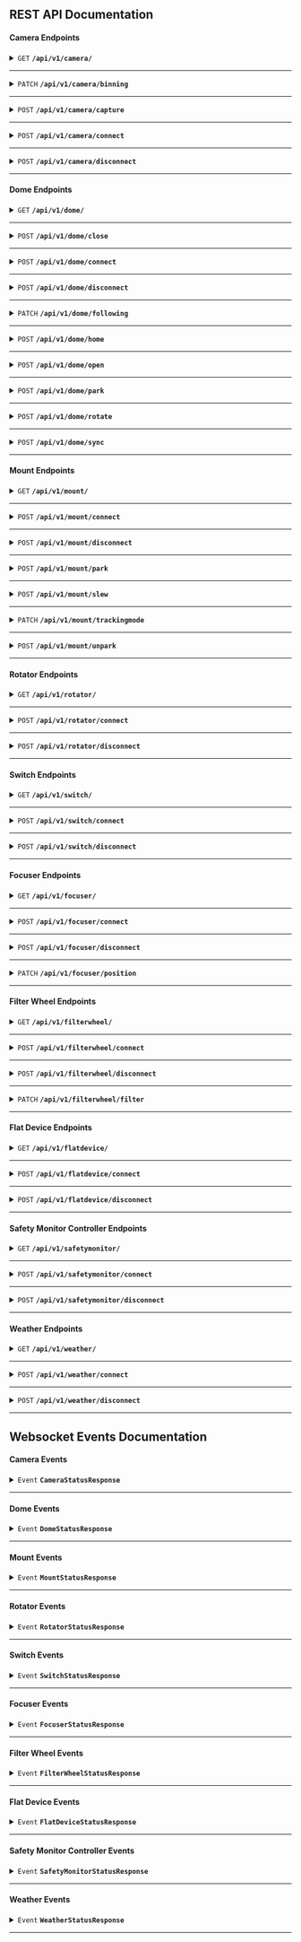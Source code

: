 ## REST API Documentation

#### Camera Endpoints

<details>
 <summary><code>GET</code> <code><b>/api/v1/camera/</b></code></summary>

##### Parameters

> None

##### Responses

> | http code     | content-type                      | response                                                            |
> |---------------|-----------------------------------|---------------------------------------------------------------------|
> | `200`         | `application/json`                | `{"Name": "...", "Description": "...", "DeviceId": "...", "Battery": "...", "Connected": "...", "Offset": "...", "Gain": "...", "DefaultGain": "...", "Temperature": "...", "TemperatureSetPoint": "...", "AtTargetTemp": "...", "TargetTemp": "...", "CoolerOn": "...", "CoolerPower": "...", "HasDewHeater": "...", "BinX": "...", "BinY": "...", "USBLimit": "...", "XSize": "...", "YSize": "...", "PixelSize": "...", "SensorType": "...", "Action": "..."}`                                             |
</details>

------------------------------------------------------------------------------------------

<details>
 <summary><code>PATCH</code> <code><b>/api/v1/camera/binning</b></code></summary>

##### Parameters

> | name      |  type     | data type               | description                                                           |
> |-----------|-----------|-------------------------|-----------------------------------------------------------------------|
> | X | required | short | N/A  |
> | Y | required | short | N/A  |

##### Responses

> | http code     | content-type                      | response                                                            |
> |---------------|-----------------------------------|---------------------------------------------------------------------|
> | `200`         | `application/json`                | `{"Name": "...", "Description": "...", "DeviceId": "...", "Battery": "...", "Connected": "...", "Offset": "...", "Gain": "...", "DefaultGain": "...", "Temperature": "...", "TemperatureSetPoint": "...", "AtTargetTemp": "...", "TargetTemp": "...", "CoolerOn": "...", "CoolerPower": "...", "HasDewHeater": "...", "BinX": "...", "BinY": "...", "USBLimit": "...", "XSize": "...", "YSize": "...", "PixelSize": "...", "SensorType": "...", "Action": "..."}`                                             |
</details>

------------------------------------------------------------------------------------------

<details>
 <summary><code>POST</code> <code><b>/api/v1/camera/capture</b></code></summary>

##### Parameters

> | name      |  type     | data type               | description                                                           |
> |-----------|-----------|-------------------------|-----------------------------------------------------------------------|
> | ExposureTime | required | double | N/A  |

##### Responses

> | http code     | content-type                      | response                                                            |
> |---------------|-----------------------------------|---------------------------------------------------------------------|
> | `200`         | `application/json`                | `{"Name": "...", "Description": "...", "DeviceId": "...", "Battery": "...", "Connected": "...", "Offset": "...", "Gain": "...", "DefaultGain": "...", "Temperature": "...", "TemperatureSetPoint": "...", "AtTargetTemp": "...", "TargetTemp": "...", "CoolerOn": "...", "CoolerPower": "...", "HasDewHeater": "...", "BinX": "...", "BinY": "...", "USBLimit": "...", "XSize": "...", "YSize": "...", "PixelSize": "...", "SensorType": "...", "Action": "..."}`                                             |
</details>

------------------------------------------------------------------------------------------

<details>
 <summary><code>POST</code> <code><b>/api/v1/camera/connect</b></code></summary>

##### Parameters

> None

##### Responses

> | http code     | content-type                      | response                                                            |
> |---------------|-----------------------------------|---------------------------------------------------------------------|
> | `200`         | `application/json`                | `{"Name": "...", "Description": "...", "DeviceId": "...", "Battery": "...", "Connected": "...", "Offset": "...", "Gain": "...", "DefaultGain": "...", "Temperature": "...", "TemperatureSetPoint": "...", "AtTargetTemp": "...", "TargetTemp": "...", "CoolerOn": "...", "CoolerPower": "...", "HasDewHeater": "...", "BinX": "...", "BinY": "...", "USBLimit": "...", "XSize": "...", "YSize": "...", "PixelSize": "...", "SensorType": "...", "Action": "..."}`                                             |
</details>

------------------------------------------------------------------------------------------

<details>
 <summary><code>POST</code> <code><b>/api/v1/camera/disconnect</b></code></summary>

##### Parameters

> None

##### Responses

> | http code     | content-type                      | response                                                            |
> |---------------|-----------------------------------|---------------------------------------------------------------------|
> | `200`         | `application/json`                | `{"Name": "...", "Description": "...", "DeviceId": "...", "Battery": "...", "Connected": "...", "Offset": "...", "Gain": "...", "DefaultGain": "...", "Temperature": "...", "TemperatureSetPoint": "...", "AtTargetTemp": "...", "TargetTemp": "...", "CoolerOn": "...", "CoolerPower": "...", "HasDewHeater": "...", "BinX": "...", "BinY": "...", "USBLimit": "...", "XSize": "...", "YSize": "...", "PixelSize": "...", "SensorType": "...", "Action": "..."}`                                             |
</details>

------------------------------------------------------------------------------------------

#### Dome Endpoints

<details>
 <summary><code>GET</code> <code><b>/api/v1/dome/</b></code></summary>

##### Parameters

> None

##### Responses

> | http code     | content-type                      | response                                                            |
> |---------------|-----------------------------------|---------------------------------------------------------------------|
> | `200`         | `application/json`                | `{"Name": "...", "Description": "...", "DeviceId": "...", "Connected": "...", "AtHome": "...", "AtPark": "...", "DriverFollowing": "...", "ShutterStatus": "...", "Azimuth": "...", "Slewing": "...", "IsFollowingScope": "...", "Action": "..."}`                                             |
</details>

------------------------------------------------------------------------------------------

<details>
 <summary><code>POST</code> <code><b>/api/v1/dome/close</b></code></summary>

##### Parameters

> None

##### Responses

> | http code     | content-type                      | response                                                            |
> |---------------|-----------------------------------|---------------------------------------------------------------------|
> | `200`         | `application/json`                | `{"Name": "...", "Description": "...", "DeviceId": "...", "Connected": "...", "AtHome": "...", "AtPark": "...", "DriverFollowing": "...", "ShutterStatus": "...", "Azimuth": "...", "Slewing": "...", "IsFollowingScope": "...", "Action": "..."}`                                             |
</details>

------------------------------------------------------------------------------------------

<details>
 <summary><code>POST</code> <code><b>/api/v1/dome/connect</b></code></summary>

##### Parameters

> None

##### Responses

> | http code     | content-type                      | response                                                            |
> |---------------|-----------------------------------|---------------------------------------------------------------------|
> | `200`         | `application/json`                | `{"Name": "...", "Description": "...", "DeviceId": "...", "Connected": "...", "AtHome": "...", "AtPark": "...", "DriverFollowing": "...", "ShutterStatus": "...", "Azimuth": "...", "Slewing": "...", "IsFollowingScope": "...", "Action": "..."}`                                             |
</details>

------------------------------------------------------------------------------------------

<details>
 <summary><code>POST</code> <code><b>/api/v1/dome/disconnect</b></code></summary>

##### Parameters

> None

##### Responses

> | http code     | content-type                      | response                                                            |
> |---------------|-----------------------------------|---------------------------------------------------------------------|
> | `200`         | `application/json`                | `{"Name": "...", "Description": "...", "DeviceId": "...", "Connected": "...", "AtHome": "...", "AtPark": "...", "DriverFollowing": "...", "ShutterStatus": "...", "Azimuth": "...", "Slewing": "...", "IsFollowingScope": "...", "Action": "..."}`                                             |
</details>

------------------------------------------------------------------------------------------

<details>
 <summary><code>PATCH</code> <code><b>/api/v1/dome/following</b></code></summary>

##### Parameters

> | name      |  type     | data type               | description                                                           |
> |-----------|-----------|-------------------------|-----------------------------------------------------------------------|
> | Enabled | required | bool | N/A  |

##### Responses

> | http code     | content-type                      | response                                                            |
> |---------------|-----------------------------------|---------------------------------------------------------------------|
> | `200`         | `application/json`                | `{"Name": "...", "Description": "...", "DeviceId": "...", "Connected": "...", "AtHome": "...", "AtPark": "...", "DriverFollowing": "...", "ShutterStatus": "...", "Azimuth": "...", "Slewing": "...", "IsFollowingScope": "...", "Action": "..."}`                                             |
</details>

------------------------------------------------------------------------------------------

<details>
 <summary><code>POST</code> <code><b>/api/v1/dome/home</b></code></summary>

##### Parameters

> None

##### Responses

> | http code     | content-type                      | response                                                            |
> |---------------|-----------------------------------|---------------------------------------------------------------------|
> | `200`         | `application/json`                | `{"Name": "...", "Description": "...", "DeviceId": "...", "Connected": "...", "AtHome": "...", "AtPark": "...", "DriverFollowing": "...", "ShutterStatus": "...", "Azimuth": "...", "Slewing": "...", "IsFollowingScope": "...", "Action": "..."}`                                             |
</details>

------------------------------------------------------------------------------------------

<details>
 <summary><code>POST</code> <code><b>/api/v1/dome/open</b></code></summary>

##### Parameters

> None

##### Responses

> | http code     | content-type                      | response                                                            |
> |---------------|-----------------------------------|---------------------------------------------------------------------|
> | `200`         | `application/json`                | `{"Name": "...", "Description": "...", "DeviceId": "...", "Connected": "...", "AtHome": "...", "AtPark": "...", "DriverFollowing": "...", "ShutterStatus": "...", "Azimuth": "...", "Slewing": "...", "IsFollowingScope": "...", "Action": "..."}`                                             |
</details>

------------------------------------------------------------------------------------------

<details>
 <summary><code>POST</code> <code><b>/api/v1/dome/park</b></code></summary>

##### Parameters

> None

##### Responses

> | http code     | content-type                      | response                                                            |
> |---------------|-----------------------------------|---------------------------------------------------------------------|
> | `200`         | `application/json`                | `{"Name": "...", "Description": "...", "DeviceId": "...", "Connected": "...", "AtHome": "...", "AtPark": "...", "DriverFollowing": "...", "ShutterStatus": "...", "Azimuth": "...", "Slewing": "...", "IsFollowingScope": "...", "Action": "..."}`                                             |
</details>

------------------------------------------------------------------------------------------

<details>
 <summary><code>POST</code> <code><b>/api/v1/dome/rotate</b></code></summary>

##### Parameters

> | name      |  type     | data type               | description                                                           |
> |-----------|-----------|-------------------------|-----------------------------------------------------------------------|
> | Azimuth | required | double | N/A  |

##### Responses

> | http code     | content-type                      | response                                                            |
> |---------------|-----------------------------------|---------------------------------------------------------------------|
> | `200`         | `application/json`                | `{"Name": "...", "Description": "...", "DeviceId": "...", "Connected": "...", "AtHome": "...", "AtPark": "...", "DriverFollowing": "...", "ShutterStatus": "...", "Azimuth": "...", "Slewing": "...", "IsFollowingScope": "...", "Action": "..."}`                                             |
</details>

------------------------------------------------------------------------------------------

<details>
 <summary><code>POST</code> <code><b>/api/v1/dome/sync</b></code></summary>

##### Parameters

> None

##### Responses

> | http code     | content-type                      | response                                                            |
> |---------------|-----------------------------------|---------------------------------------------------------------------|
> | `200`         | `application/json`                | `{"Name": "...", "Description": "...", "DeviceId": "...", "Connected": "...", "AtHome": "...", "AtPark": "...", "DriverFollowing": "...", "ShutterStatus": "...", "Azimuth": "...", "Slewing": "...", "IsFollowingScope": "...", "Action": "..."}`                                             |
</details>

------------------------------------------------------------------------------------------

#### Mount Endpoints

<details>
 <summary><code>GET</code> <code><b>/api/v1/mount/</b></code></summary>

##### Parameters

> None

##### Responses

> | http code     | content-type                      | response                                                            |
> |---------------|-----------------------------------|---------------------------------------------------------------------|
> | `200`         | `application/json`                | `{"Name": "...", "UTCDate": "...", "Description": "...", "DeviceId": "...", "Connected": "...", "Slewing": "...", "TrackingEnabled": "...", "TrackingMode": "...", "AtHome": "...", "AtPark": "...", "RightAscension": "...", "Declination": "...", "Azimuth": "...", "Altitude": "...", "SideOfPier": "...", "SiteLatitude": "...", "SiteLongitude": "...", "SiteElevation": "...", "AlignmentMode": "...", "IsPulseGuiding": "...", "SiderealTime": "...", "GuideRateDeclination": "...", "GuideRateRightAscension": "...", "Action": "..."}`                                             |
</details>

------------------------------------------------------------------------------------------

<details>
 <summary><code>POST</code> <code><b>/api/v1/mount/connect</b></code></summary>

##### Parameters

> None

##### Responses

> | http code     | content-type                      | response                                                            |
> |---------------|-----------------------------------|---------------------------------------------------------------------|
> | `200`         | `application/json`                | `{"Name": "...", "UTCDate": "...", "Description": "...", "DeviceId": "...", "Connected": "...", "Slewing": "...", "TrackingEnabled": "...", "TrackingMode": "...", "AtHome": "...", "AtPark": "...", "RightAscension": "...", "Declination": "...", "Azimuth": "...", "Altitude": "...", "SideOfPier": "...", "SiteLatitude": "...", "SiteLongitude": "...", "SiteElevation": "...", "AlignmentMode": "...", "IsPulseGuiding": "...", "SiderealTime": "...", "GuideRateDeclination": "...", "GuideRateRightAscension": "...", "Action": "..."}`                                             |
</details>

------------------------------------------------------------------------------------------

<details>
 <summary><code>POST</code> <code><b>/api/v1/mount/disconnect</b></code></summary>

##### Parameters

> None

##### Responses

> | http code     | content-type                      | response                                                            |
> |---------------|-----------------------------------|---------------------------------------------------------------------|
> | `200`         | `application/json`                | `{"Name": "...", "UTCDate": "...", "Description": "...", "DeviceId": "...", "Connected": "...", "Slewing": "...", "TrackingEnabled": "...", "TrackingMode": "...", "AtHome": "...", "AtPark": "...", "RightAscension": "...", "Declination": "...", "Azimuth": "...", "Altitude": "...", "SideOfPier": "...", "SiteLatitude": "...", "SiteLongitude": "...", "SiteElevation": "...", "AlignmentMode": "...", "IsPulseGuiding": "...", "SiderealTime": "...", "GuideRateDeclination": "...", "GuideRateRightAscension": "...", "Action": "..."}`                                             |
</details>

------------------------------------------------------------------------------------------

<details>
 <summary><code>POST</code> <code><b>/api/v1/mount/park</b></code></summary>

##### Parameters

> None

##### Responses

> | http code     | content-type                      | response                                                            |
> |---------------|-----------------------------------|---------------------------------------------------------------------|
> | `200`         | `application/json`                | `{"Name": "...", "UTCDate": "...", "Description": "...", "DeviceId": "...", "Connected": "...", "Slewing": "...", "TrackingEnabled": "...", "TrackingMode": "...", "AtHome": "...", "AtPark": "...", "RightAscension": "...", "Declination": "...", "Azimuth": "...", "Altitude": "...", "SideOfPier": "...", "SiteLatitude": "...", "SiteLongitude": "...", "SiteElevation": "...", "AlignmentMode": "...", "IsPulseGuiding": "...", "SiderealTime": "...", "GuideRateDeclination": "...", "GuideRateRightAscension": "...", "Action": "..."}`                                             |
</details>

------------------------------------------------------------------------------------------

<details>
 <summary><code>POST</code> <code><b>/api/v1/mount/slew</b></code></summary>

##### Parameters

> | name      |  type     | data type               | description                                                           |
> |-----------|-----------|-------------------------|-----------------------------------------------------------------------|
> | RightAscension | required | double | N/A  |
> | Declination | required | double | N/A  |

##### Responses

> | http code     | content-type                      | response                                                            |
> |---------------|-----------------------------------|---------------------------------------------------------------------|
> | `200`         | `application/json`                | `{"Name": "...", "UTCDate": "...", "Description": "...", "DeviceId": "...", "Connected": "...", "Slewing": "...", "TrackingEnabled": "...", "TrackingMode": "...", "AtHome": "...", "AtPark": "...", "RightAscension": "...", "Declination": "...", "Azimuth": "...", "Altitude": "...", "SideOfPier": "...", "SiteLatitude": "...", "SiteLongitude": "...", "SiteElevation": "...", "AlignmentMode": "...", "IsPulseGuiding": "...", "SiderealTime": "...", "GuideRateDeclination": "...", "GuideRateRightAscension": "...", "Action": "..."}`                                             |
</details>

------------------------------------------------------------------------------------------

<details>
 <summary><code>PATCH</code> <code><b>/api/v1/mount/trackingmode</b></code></summary>

##### Parameters

> | name      |  type     | data type               | description                                                           |
> |-----------|-----------|-------------------------|-----------------------------------------------------------------------|
> | TrackingMode | required | string | N/A  |

##### Responses

> | http code     | content-type                      | response                                                            |
> |---------------|-----------------------------------|---------------------------------------------------------------------|
> | `200`         | `application/json`                | `{"Name": "...", "UTCDate": "...", "Description": "...", "DeviceId": "...", "Connected": "...", "Slewing": "...", "TrackingEnabled": "...", "TrackingMode": "...", "AtHome": "...", "AtPark": "...", "RightAscension": "...", "Declination": "...", "Azimuth": "...", "Altitude": "...", "SideOfPier": "...", "SiteLatitude": "...", "SiteLongitude": "...", "SiteElevation": "...", "AlignmentMode": "...", "IsPulseGuiding": "...", "SiderealTime": "...", "GuideRateDeclination": "...", "GuideRateRightAscension": "...", "Action": "..."}`                                             |
</details>

------------------------------------------------------------------------------------------

<details>
 <summary><code>POST</code> <code><b>/api/v1/mount/unpark</b></code></summary>

##### Parameters

> None

##### Responses

> | http code     | content-type                      | response                                                            |
> |---------------|-----------------------------------|---------------------------------------------------------------------|
> | `200`         | `application/json`                | `{"Name": "...", "UTCDate": "...", "Description": "...", "DeviceId": "...", "Connected": "...", "Slewing": "...", "TrackingEnabled": "...", "TrackingMode": "...", "AtHome": "...", "AtPark": "...", "RightAscension": "...", "Declination": "...", "Azimuth": "...", "Altitude": "...", "SideOfPier": "...", "SiteLatitude": "...", "SiteLongitude": "...", "SiteElevation": "...", "AlignmentMode": "...", "IsPulseGuiding": "...", "SiderealTime": "...", "GuideRateDeclination": "...", "GuideRateRightAscension": "...", "Action": "..."}`                                             |
</details>

------------------------------------------------------------------------------------------

#### Rotator Endpoints

<details>
 <summary><code>GET</code> <code><b>/api/v1/rotator/</b></code></summary>

##### Parameters

> None

##### Responses

> | http code     | content-type                      | response                                                            |
> |---------------|-----------------------------------|---------------------------------------------------------------------|
> | `200`         | `application/json`                | `{"Name": "...", "Description": "...", "DeviceId": "...", "Connected": "...", "Position": "...", "IsMoving": "...", "StepSize": "...", "MechanicalPosition": "...", "Reverse": "...", "Action": "..."}`                                             |
</details>

------------------------------------------------------------------------------------------

<details>
 <summary><code>POST</code> <code><b>/api/v1/rotator/connect</b></code></summary>

##### Parameters

> None

##### Responses

> | http code     | content-type                      | response                                                            |
> |---------------|-----------------------------------|---------------------------------------------------------------------|
> | `200`         | `application/json`                | `{"Name": "...", "Description": "...", "DeviceId": "...", "Connected": "...", "Position": "...", "IsMoving": "...", "StepSize": "...", "MechanicalPosition": "...", "Reverse": "...", "Action": "..."}`                                             |
</details>

------------------------------------------------------------------------------------------

<details>
 <summary><code>POST</code> <code><b>/api/v1/rotator/disconnect</b></code></summary>

##### Parameters

> None

##### Responses

> | http code     | content-type                      | response                                                            |
> |---------------|-----------------------------------|---------------------------------------------------------------------|
> | `200`         | `application/json`                | `{"Name": "...", "Description": "...", "DeviceId": "...", "Connected": "...", "Position": "...", "IsMoving": "...", "StepSize": "...", "MechanicalPosition": "...", "Reverse": "...", "Action": "..."}`                                             |
</details>

------------------------------------------------------------------------------------------

#### Switch Endpoints

<details>
 <summary><code>GET</code> <code><b>/api/v1/switch/</b></code></summary>

##### Parameters

> None

##### Responses

> | http code     | content-type                      | response                                                            |
> |---------------|-----------------------------------|---------------------------------------------------------------------|
> | `200`         | `application/json`                | `{"Name": "...", "Description": "...", "DeviceId": "...", "Connected": "...", "Action": "..."}`                                             |
</details>

------------------------------------------------------------------------------------------

<details>
 <summary><code>POST</code> <code><b>/api/v1/switch/connect</b></code></summary>

##### Parameters

> None

##### Responses

> | http code     | content-type                      | response                                                            |
> |---------------|-----------------------------------|---------------------------------------------------------------------|
> | `200`         | `application/json`                | `{"Name": "...", "Description": "...", "DeviceId": "...", "Connected": "...", "Action": "..."}`                                             |
</details>

------------------------------------------------------------------------------------------

<details>
 <summary><code>POST</code> <code><b>/api/v1/switch/disconnect</b></code></summary>

##### Parameters

> None

##### Responses

> | http code     | content-type                      | response                                                            |
> |---------------|-----------------------------------|---------------------------------------------------------------------|
> | `200`         | `application/json`                | `{"Name": "...", "Description": "...", "DeviceId": "...", "Connected": "...", "Action": "..."}`                                             |
</details>

------------------------------------------------------------------------------------------

#### Focuser Endpoints

<details>
 <summary><code>GET</code> <code><b>/api/v1/focuser/</b></code></summary>

##### Parameters

> None

##### Responses

> | http code     | content-type                      | response                                                            |
> |---------------|-----------------------------------|---------------------------------------------------------------------|
> | `200`         | `application/json`                | `{"Name": "...", "Description": "...", "DeviceId": "...", "Connected": "...", "Position": "...", "TempComp": "...", "TempCompAvailable": "...", "Temperature": "...", "StepSize": "...", "Action": "..."}`                                             |
</details>

------------------------------------------------------------------------------------------

<details>
 <summary><code>POST</code> <code><b>/api/v1/focuser/connect</b></code></summary>

##### Parameters

> None

##### Responses

> | http code     | content-type                      | response                                                            |
> |---------------|-----------------------------------|---------------------------------------------------------------------|
> | `200`         | `application/json`                | `{"Name": "...", "Description": "...", "DeviceId": "...", "Connected": "...", "Position": "...", "TempComp": "...", "TempCompAvailable": "...", "Temperature": "...", "StepSize": "...", "Action": "..."}`                                             |
</details>

------------------------------------------------------------------------------------------

<details>
 <summary><code>POST</code> <code><b>/api/v1/focuser/disconnect</b></code></summary>

##### Parameters

> None

##### Responses

> | http code     | content-type                      | response                                                            |
> |---------------|-----------------------------------|---------------------------------------------------------------------|
> | `200`         | `application/json`                | `{"Name": "...", "Description": "...", "DeviceId": "...", "Connected": "...", "Position": "...", "TempComp": "...", "TempCompAvailable": "...", "Temperature": "...", "StepSize": "...", "Action": "..."}`                                             |
</details>

------------------------------------------------------------------------------------------

<details>
 <summary><code>PATCH</code> <code><b>/api/v1/focuser/position</b></code></summary>

##### Parameters

> | name      |  type     | data type               | description                                                           |
> |-----------|-----------|-------------------------|-----------------------------------------------------------------------|
> | Position | required | int | N/A  |

##### Responses

> | http code     | content-type                      | response                                                            |
> |---------------|-----------------------------------|---------------------------------------------------------------------|
> | `200`         | `application/json`                | `{"Name": "...", "Description": "...", "DeviceId": "...", "Connected": "...", "Position": "...", "TempComp": "...", "TempCompAvailable": "...", "Temperature": "...", "StepSize": "...", "Action": "..."}`                                             |
</details>

------------------------------------------------------------------------------------------

#### Filter Wheel Endpoints

<details>
 <summary><code>GET</code> <code><b>/api/v1/filterwheel/</b></code></summary>

##### Parameters

> None

##### Responses

> | http code     | content-type                      | response                                                            |
> |---------------|-----------------------------------|---------------------------------------------------------------------|
> | `200`         | `application/json`                | `{"Name": "...", "Description": "...", "DeviceId": "...", "Connected": "...", "SelectedFilter": "...", "Action": "..."}`                                             |
</details>

------------------------------------------------------------------------------------------

<details>
 <summary><code>POST</code> <code><b>/api/v1/filterwheel/connect</b></code></summary>

##### Parameters

> None

##### Responses

> | http code     | content-type                      | response                                                            |
> |---------------|-----------------------------------|---------------------------------------------------------------------|
> | `200`         | `application/json`                | `{"Name": "...", "Description": "...", "DeviceId": "...", "Connected": "...", "SelectedFilter": "...", "Action": "..."}`                                             |
</details>

------------------------------------------------------------------------------------------

<details>
 <summary><code>POST</code> <code><b>/api/v1/filterwheel/disconnect</b></code></summary>

##### Parameters

> None

##### Responses

> | http code     | content-type                      | response                                                            |
> |---------------|-----------------------------------|---------------------------------------------------------------------|
> | `200`         | `application/json`                | `{"Name": "...", "Description": "...", "DeviceId": "...", "Connected": "...", "SelectedFilter": "...", "Action": "..."}`                                             |
</details>

------------------------------------------------------------------------------------------

<details>
 <summary><code>PATCH</code> <code><b>/api/v1/filterwheel/filter</b></code></summary>

##### Parameters

> | name      |  type     | data type               | description                                                           |
> |-----------|-----------|-------------------------|-----------------------------------------------------------------------|
> | Position | required | short | N/A  |

##### Responses

> | http code     | content-type                      | response                                                            |
> |---------------|-----------------------------------|---------------------------------------------------------------------|
> | `200`         | `application/json`                | `{"Name": "...", "Description": "...", "DeviceId": "...", "Connected": "...", "SelectedFilter": "...", "Action": "..."}`                                             |
</details>

------------------------------------------------------------------------------------------

#### Flat Device Endpoints

<details>
 <summary><code>GET</code> <code><b>/api/v1/flatdevice/</b></code></summary>

##### Parameters

> None

##### Responses

> | http code     | content-type                      | response                                                            |
> |---------------|-----------------------------------|---------------------------------------------------------------------|
> | `200`         | `application/json`                | `{"Name": "...", "Description": "...", "DeviceId": "...", "Connected": "...", "Brightness": "...", "MaxBrightness": "...", "MinBrightness": "...", "CoverState": "...", "LightOn": "...", "Action": "..."}`                                             |
</details>

------------------------------------------------------------------------------------------

<details>
 <summary><code>POST</code> <code><b>/api/v1/flatdevice/connect</b></code></summary>

##### Parameters

> None

##### Responses

> | http code     | content-type                      | response                                                            |
> |---------------|-----------------------------------|---------------------------------------------------------------------|
> | `200`         | `application/json`                | `{"Name": "...", "Description": "...", "DeviceId": "...", "Connected": "...", "Brightness": "...", "MaxBrightness": "...", "MinBrightness": "...", "CoverState": "...", "LightOn": "...", "Action": "..."}`                                             |
</details>

------------------------------------------------------------------------------------------

<details>
 <summary><code>POST</code> <code><b>/api/v1/flatdevice/disconnect</b></code></summary>

##### Parameters

> None

##### Responses

> | http code     | content-type                      | response                                                            |
> |---------------|-----------------------------------|---------------------------------------------------------------------|
> | `200`         | `application/json`                | `{"Name": "...", "Description": "...", "DeviceId": "...", "Connected": "...", "Brightness": "...", "MaxBrightness": "...", "MinBrightness": "...", "CoverState": "...", "LightOn": "...", "Action": "..."}`                                             |
</details>

------------------------------------------------------------------------------------------

#### Safety Monitor Controller Endpoints

<details>
 <summary><code>GET</code> <code><b>/api/v1/safetymonitor/</b></code></summary>

##### Parameters

> None

##### Responses

> | http code     | content-type                      | response                                                            |
> |---------------|-----------------------------------|---------------------------------------------------------------------|
> | `200`         | `application/json`                | `{"Name": "...", "Description": "...", "DeviceId": "...", "Connected": "...", "IsSafe": "...", "Action": "..."}`                                             |
</details>

------------------------------------------------------------------------------------------

<details>
 <summary><code>POST</code> <code><b>/api/v1/safetymonitor/connect</b></code></summary>

##### Parameters

> None

##### Responses

> | http code     | content-type                      | response                                                            |
> |---------------|-----------------------------------|---------------------------------------------------------------------|
> | `200`         | `application/json`                | `{"Name": "...", "Description": "...", "DeviceId": "...", "Connected": "...", "IsSafe": "...", "Action": "..."}`                                             |
</details>

------------------------------------------------------------------------------------------

<details>
 <summary><code>POST</code> <code><b>/api/v1/safetymonitor/disconnect</b></code></summary>

##### Parameters

> None

##### Responses

> | http code     | content-type                      | response                                                            |
> |---------------|-----------------------------------|---------------------------------------------------------------------|
> | `200`         | `application/json`                | `{"Name": "...", "Description": "...", "DeviceId": "...", "Connected": "...", "IsSafe": "...", "Action": "..."}`                                             |
</details>

------------------------------------------------------------------------------------------

#### Weather Endpoints

<details>
 <summary><code>GET</code> <code><b>/api/v1/weather/</b></code></summary>

##### Parameters

> None

##### Responses

> | http code     | content-type                      | response                                                            |
> |---------------|-----------------------------------|---------------------------------------------------------------------|
> | `200`         | `application/json`                | `{"Name": "...", "Description": "...", "DeviceId": "...", "Connected": "...", "Temperature": "...", "Humidity": "...", "DewPoint": "...", "WindSpeed": "...", "WindDirection": "...", "Pressure": "...", "SkyQuality": "...", "SkyBrightness": "...", "RainRate": "...", "CloudCover": "...", "StarFWHM": "...", "Action": "..."}`                                             |
</details>

------------------------------------------------------------------------------------------

<details>
 <summary><code>POST</code> <code><b>/api/v1/weather/connect</b></code></summary>

##### Parameters

> None

##### Responses

> | http code     | content-type                      | response                                                            |
> |---------------|-----------------------------------|---------------------------------------------------------------------|
> | `200`         | `application/json`                | `{"Name": "...", "Description": "...", "DeviceId": "...", "Connected": "...", "Temperature": "...", "Humidity": "...", "DewPoint": "...", "WindSpeed": "...", "WindDirection": "...", "Pressure": "...", "SkyQuality": "...", "SkyBrightness": "...", "RainRate": "...", "CloudCover": "...", "StarFWHM": "...", "Action": "..."}`                                             |
</details>

------------------------------------------------------------------------------------------

<details>
 <summary><code>POST</code> <code><b>/api/v1/weather/disconnect</b></code></summary>

##### Parameters

> None

##### Responses

> | http code     | content-type                      | response                                                            |
> |---------------|-----------------------------------|---------------------------------------------------------------------|
> | `200`         | `application/json`                | `{"Name": "...", "Description": "...", "DeviceId": "...", "Connected": "...", "Temperature": "...", "Humidity": "...", "DewPoint": "...", "WindSpeed": "...", "WindDirection": "...", "Pressure": "...", "SkyQuality": "...", "SkyBrightness": "...", "RainRate": "...", "CloudCover": "...", "StarFWHM": "...", "Action": "..."}`                                             |
</details>

------------------------------------------------------------------------------------------

## Websocket Events Documentation

#### Camera Events

<details>
 <summary><code>Event</code> <code><b>CameraStatusResponse</b></code></summary>

##### Parameters

> | name      |  type     | data type               | description                                                           |
> |-----------|-----------|-------------------------|-----------------------------------------------------------------------|
> | Name | required | string | N/A  |
> | Description | required | string | N/A  |
> | DeviceId | required | string | N/A  |
> | Battery | required | int? | N/A  |
> | Connected | required | bool | N/A  |
> | Offset | required | int | N/A  |
> | Gain | required | int? | N/A  |
> | DefaultGain | required | int? | N/A  |
> | Temperature | required | double? | N/A  |
> | TemperatureSetPoint | required | double? | N/A  |
> | AtTargetTemp | required | bool | N/A  |
> | TargetTemp | required | double? | N/A  |
> | CoolerOn | required | bool | N/A  |
> | CoolerPower | required | double? | N/A  |
> | HasDewHeater | required | bool | N/A  |
> | BinX | required | short | N/A  |
> | BinY | required | short | N/A  |
> | USBLimit | required | int | N/A  |
> | XSize | required | int | N/A  |
> | YSize | required | int | N/A  |
> | PixelSize | required | double? | N/A  |
> | SensorType | required | string | N/A  |
> | Action | required | string | N/A  |
</details>

------------------------------------------------------------------------------------------

#### Dome Events

<details>
 <summary><code>Event</code> <code><b>DomeStatusResponse</b></code></summary>

##### Parameters

> | name      |  type     | data type               | description                                                           |
> |-----------|-----------|-------------------------|-----------------------------------------------------------------------|
> | Name | required | string | N/A  |
> | Description | required | string | N/A  |
> | DeviceId | required | string | N/A  |
> | Connected | required | bool | N/A  |
> | AtHome | required | bool | N/A  |
> | AtPark | required | bool | N/A  |
> | DriverFollowing | required | bool | N/A  |
> | ShutterStatus | required | string | N/A  |
> | Azimuth | required | double | N/A  |
> | Slewing | required | bool | N/A  |
> | IsFollowingScope | required | bool | N/A  |
> | Action | required | string | N/A  |
</details>

------------------------------------------------------------------------------------------

#### Mount Events

<details>
 <summary><code>Event</code> <code><b>MountStatusResponse</b></code></summary>

##### Parameters

> | name      |  type     | data type               | description                                                           |
> |-----------|-----------|-------------------------|-----------------------------------------------------------------------|
> | Name | required | string | N/A  |
> | UTCDate | required | string | N/A  |
> | Description | required | string | N/A  |
> | DeviceId | required | string | N/A  |
> | Connected | required | bool | N/A  |
> | Slewing | required | bool | N/A  |
> | TrackingEnabled | required | bool | N/A  |
> | TrackingMode | required | string | N/A  |
> | AtHome | required | bool | N/A  |
> | AtPark | required | bool | N/A  |
> | RightAscension | required | double | N/A  |
> | Declination | required | double | N/A  |
> | Azimuth | required | double | N/A  |
> | Altitude | required | double | N/A  |
> | SideOfPier | required | string | N/A  |
> | SiteLatitude | required | double | N/A  |
> | SiteLongitude | required | double | N/A  |
> | SiteElevation | required | double | N/A  |
> | AlignmentMode | required | string | N/A  |
> | IsPulseGuiding | required | bool | N/A  |
> | SiderealTime | required | string | N/A  |
> | GuideRateDeclination | required | double? | N/A  |
> | GuideRateRightAscension | required | double? | N/A  |
> | Action | required | string | N/A  |
</details>

------------------------------------------------------------------------------------------

#### Rotator Events

<details>
 <summary><code>Event</code> <code><b>RotatorStatusResponse</b></code></summary>

##### Parameters

> | name      |  type     | data type               | description                                                           |
> |-----------|-----------|-------------------------|-----------------------------------------------------------------------|
> | Name | required | string | N/A  |
> | Description | required | string | N/A  |
> | DeviceId | required | string | N/A  |
> | Connected | required | bool | N/A  |
> | Position | required | double? | N/A  |
> | IsMoving | required | bool | N/A  |
> | StepSize | required | double? | N/A  |
> | MechanicalPosition | required | float? | N/A  |
> | Reverse | required | bool | N/A  |
> | Action | required | string | N/A  |
</details>

------------------------------------------------------------------------------------------

#### Switch Events

<details>
 <summary><code>Event</code> <code><b>SwitchStatusResponse</b></code></summary>

##### Parameters

> | name      |  type     | data type               | description                                                           |
> |-----------|-----------|-------------------------|-----------------------------------------------------------------------|
> | Name | required | string | N/A  |
> | Description | required | string | N/A  |
> | DeviceId | required | string | N/A  |
> | Connected | required | bool | N/A  |
> | Action | required | string | N/A  |
</details>

------------------------------------------------------------------------------------------

#### Focuser Events

<details>
 <summary><code>Event</code> <code><b>FocuserStatusResponse</b></code></summary>

##### Parameters

> | name      |  type     | data type               | description                                                           |
> |-----------|-----------|-------------------------|-----------------------------------------------------------------------|
> | Name | required | string | N/A  |
> | Description | required | string | N/A  |
> | DeviceId | required | string | N/A  |
> | Connected | required | bool | N/A  |
> | Position | required | int | N/A  |
> | TempComp | required | bool | N/A  |
> | TempCompAvailable | required | bool | N/A  |
> | Temperature | required | double? | N/A  |
> | StepSize | required | double? | N/A  |
> | Action | required | string | N/A  |
</details>

------------------------------------------------------------------------------------------

#### Filter Wheel Events

<details>
 <summary><code>Event</code> <code><b>FilterWheelStatusResponse</b></code></summary>

##### Parameters

> | name      |  type     | data type               | description                                                           |
> |-----------|-----------|-------------------------|-----------------------------------------------------------------------|
> | Name | required | string | N/A  |
> | Description | required | string | N/A  |
> | DeviceId | required | string | N/A  |
> | Connected | required | bool | N/A  |
> | SelectedFilter | required | Filter | N/A  |
> | Action | required | string | N/A  |
</details>

------------------------------------------------------------------------------------------

#### Flat Device Events

<details>
 <summary><code>Event</code> <code><b>FlatDeviceStatusResponse</b></code></summary>

##### Parameters

> | name      |  type     | data type               | description                                                           |
> |-----------|-----------|-------------------------|-----------------------------------------------------------------------|
> | Name | required | string | N/A  |
> | Description | required | string | N/A  |
> | DeviceId | required | string | N/A  |
> | Connected | required | bool | N/A  |
> | Brightness | required | int | N/A  |
> | MaxBrightness | required | int | N/A  |
> | MinBrightness | required | int | N/A  |
> | CoverState | required | string | N/A  |
> | LightOn | required | bool | N/A  |
> | Action | required | string | N/A  |
</details>

------------------------------------------------------------------------------------------

#### Safety Monitor Controller Events

<details>
 <summary><code>Event</code> <code><b>SafetyMonitorStatusResponse</b></code></summary>

##### Parameters

> | name      |  type     | data type               | description                                                           |
> |-----------|-----------|-------------------------|-----------------------------------------------------------------------|
> | Name | required | string | N/A  |
> | Description | required | string | N/A  |
> | DeviceId | required | string | N/A  |
> | Connected | required | bool | N/A  |
> | IsSafe | required | bool | N/A  |
> | Action | required | string | N/A  |
</details>

------------------------------------------------------------------------------------------

#### Weather Events

<details>
 <summary><code>Event</code> <code><b>WeatherStatusResponse</b></code></summary>

##### Parameters

> | name      |  type     | data type               | description                                                           |
> |-----------|-----------|-------------------------|-----------------------------------------------------------------------|
> | Name | required | string | N/A  |
> | Description | required | string | N/A  |
> | DeviceId | required | string | N/A  |
> | Connected | required | bool | N/A  |
> | Temperature | required | double? | N/A  |
> | Humidity | required | double? | N/A  |
> | DewPoint | required | double? | N/A  |
> | WindSpeed | required | double? | N/A  |
> | WindDirection | required | double? | N/A  |
> | Pressure | required | double? | N/A  |
> | SkyQuality | required | double? | N/A  |
> | SkyBrightness | required | double? | N/A  |
> | RainRate | required | double? | N/A  |
> | CloudCover | required | double? | N/A  |
> | StarFWHM | required | double? | N/A  |
> | Action | required | string | N/A  |
</details>

------------------------------------------------------------------------------------------

